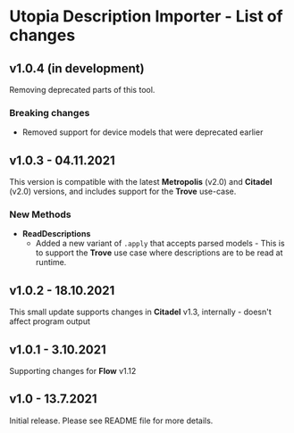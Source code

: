 # Utopia Description Importer - List of changes

## v1.0.4 (in development)
Removing deprecated parts of this tool.
### Breaking changes
- Removed support for device models that were deprecated earlier

## v1.0.3 - 04.11.2021
This version is compatible with the latest **Metropolis** (v2.0) and **Citadel** (v2.0) versions, 
and includes support for the **Trove** use-case.
### New Methods
- **ReadDescriptions**
  - Added a new variant of `.apply` that accepts parsed models - This is to support the **Trove** use case where 
    descriptions are to be read at runtime.

## v1.0.2 - 18.10.2021
This small update supports changes in **Citadel** v1.3, internally - doesn't affect program output

## v1.0.1 - 3.10.2021
Supporting changes for **Flow** v1.12

## v1.0 - 13.7.2021
Initial release. Please see README file for more details.
